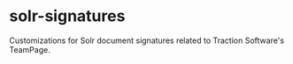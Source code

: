 # solr-signatures
Customizations for Solr document signatures related to Traction Software's TeamPage.
